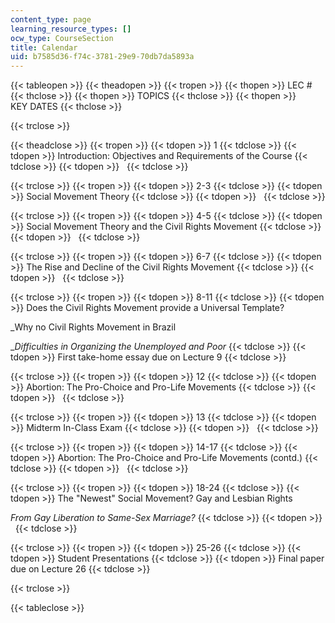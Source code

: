 ```yaml
---
content_type: page
learning_resource_types: []
ocw_type: CourseSection
title: Calendar
uid: b7585d36-f74c-3781-29e9-70db7da5893a
---
```


{{< tableopen >}}
{{< theadopen >}}
{{< tropen >}}
{{< thopen >}}
LEC #
{{< thclose >}}
{{< thopen >}}
TOPICS
{{< thclose >}}
{{< thopen >}}
KEY DATES
{{< thclose >}}

{{< trclose >}}

{{< theadclose >}}
{{< tropen >}}
{{< tdopen >}}
1
{{< tdclose >}}
{{< tdopen >}}
Introduction: Objectives and Requirements of the Course
{{< tdclose >}}
{{< tdopen >}}
 
{{< tdclose >}}

{{< trclose >}}
{{< tropen >}}
{{< tdopen >}}
2-3
{{< tdclose >}}
{{< tdopen >}}
Social Movement Theory
{{< tdclose >}}
{{< tdopen >}}
 
{{< tdclose >}}

{{< trclose >}}
{{< tropen >}}
{{< tdopen >}}
4-5
{{< tdclose >}}
{{< tdopen >}}
Social Movement Theory and the Civil Rights Movement
{{< tdclose >}}
{{< tdopen >}}
 
{{< tdclose >}}

{{< trclose >}}
{{< tropen >}}
{{< tdopen >}}
6-7
{{< tdclose >}}
{{< tdopen >}}
The Rise and Decline of the Civil Rights Movement
{{< tdclose >}}
{{< tdopen >}}
 
{{< tdclose >}}

{{< trclose >}}
{{< tropen >}}
{{< tdopen >}}
8-11
{{< tdclose >}}
{{< tdopen >}}
Does the Civil Rights Movement provide a Universal Template?  
  
_Why no Civil Rights Movement in Brazil  
  
__Difficulties in Organizing the Unemployed and Poor_
{{< tdclose >}}
{{< tdopen >}}
First take-home essay due on Lecture 9
{{< tdclose >}}

{{< trclose >}}
{{< tropen >}}
{{< tdopen >}}
12
{{< tdclose >}}
{{< tdopen >}}
Abortion: The Pro-Choice and Pro-Life Movements
{{< tdclose >}}
{{< tdopen >}}
 
{{< tdclose >}}

{{< trclose >}}
{{< tropen >}}
{{< tdopen >}}
13
{{< tdclose >}}
{{< tdopen >}}
Midterm In-Class Exam
{{< tdclose >}}
{{< tdopen >}}
 
{{< tdclose >}}

{{< trclose >}}
{{< tropen >}}
{{< tdopen >}}
14-17
{{< tdclose >}}
{{< tdopen >}}
Abortion: The Pro-Choice and Pro-Life Movements (contd.)
{{< tdclose >}}
{{< tdopen >}}
 
{{< tdclose >}}

{{< trclose >}}
{{< tropen >}}
{{< tdopen >}}
18-24
{{< tdclose >}}
{{< tdopen >}}
The "Newest" Social Movement? Gay and Lesbian Rights  
  
_From Gay Liberation to Same-Sex Marriage?_
{{< tdclose >}}
{{< tdopen >}}
 
{{< tdclose >}}

{{< trclose >}}
{{< tropen >}}
{{< tdopen >}}
25-26
{{< tdclose >}}
{{< tdopen >}}
Student Presentations
{{< tdclose >}}
{{< tdopen >}}
Final paper due on Lecture 26
{{< tdclose >}}

{{< trclose >}}

{{< tableclose >}}